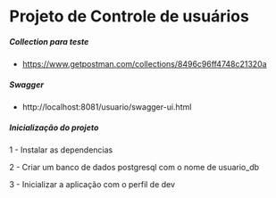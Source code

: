 # Projeto de Controle de usuários

##### Collection para teste

* https://www.getpostman.com/collections/8496c96ff4748c21320a

##### Swagger

* http://localhost:8081/usuario/swagger-ui.html



##### Inicialização do projeto

1 - Instalar as dependencias

2 - Criar um banco de dados postgresql com o nome de usuario_db

3 - Inicializar a aplicação com o perfil de dev 